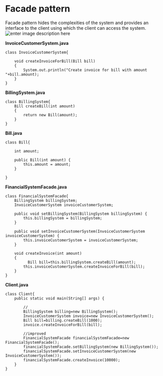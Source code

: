 # Facade pattern
Facade pattern hides the complexities of the system and provides an interface to the client using which the client can access the system.
![enter image description here](https://upload.wikimedia.org/wikipedia/commons/a/ac/FacadeDesignPattern.png)

**InvoiceCustomerSystem.java**

    class InvoiceCustomerSystem{
        
        void createInvoiceForBill(Bill bill)
        {
            System.out.println("Create invoice for bill with amount "+bill.amount);
        }
    }

**BillingSystem.java**

    class BillingSystem{
        Bill createBill(int amount)
        {
            return new Bill(amount);
        }
    }
    
**Bill.java**

    class Bill{
        
        int amount;
    
        public Bill(int amount) {
            this.amount = amount;
        }
        
    }

**FinancialSystemFacade.java**

    class FinancialSystemFacade{
        BillingSystem billingSystem;
        InvoiceCustomerSystem invoiceCustomerSystem;
    
        public void setBillingSystem(BillingSystem billingSystem) {
            this.billingSystem = billingSystem;
        }
    
        public void setInvoiceCustomerSystem(InvoiceCustomerSystem invoiceCustomerSystem) {
            this.invoiceCustomerSystem = invoiceCustomerSystem;
        }
        
        void createInvoice(int amount)
        {
              Bill bill=this.billingSystem.createBill(amount);
            this.invoiceCustomerSystem.createInvoiceForBill(bill);
        }
    }

**Client.java**

    class Client{
        public static void main(String[] args) {
            
            //
            BillingSystem billing=new BillingSystem();
            InvoiceCustomerSystem invoice=new InvoiceCustomerSystem();
            Bill bill=billing.createBill(1000);
            invoice.createInvoiceForBill(bill);
            
            //improved
            FinancialSystemFacade financialSystemFacade=new FinancialSystemFacade();
            financialSystemFacade.setBillingSystem(new BillingSystem());
            financialSystemFacade.setInvoiceCustomerSystem(new InvoiceCustomerSystem());
            financialSystemFacade.createInvoice(10000);
        }
    }
